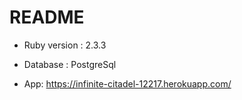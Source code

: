 # README


* Ruby version : 2.3.3

* Database : PostgreSql

* App: https://infinite-citadel-12217.herokuapp.com/
